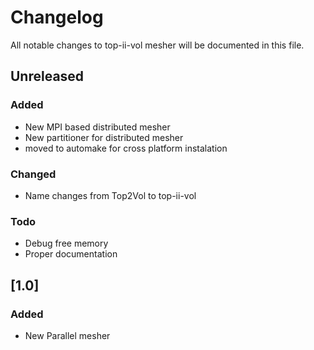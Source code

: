 # Changelog
All notable changes to top-ii-vol mesher will be documented in this file.

## Unreleased
### Added
- New MPI based distributed mesher
- New partitioner for distributed mesher
- moved to automake for cross platform instalation 

### Changed
- Name changes from Top2Vol to top-ii-vol

### Todo

- Debug free memory
- Proper documentation

## [1.0]
### Added
- New Parallel mesher 
